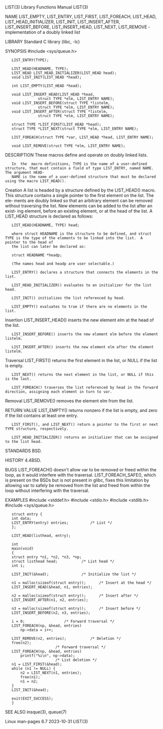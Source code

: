 LIST(3)								   Library Functions Manual							       LIST(3)

NAME
       LIST_EMPTY, LIST_ENTRY, LIST_FIRST, LIST_FOREACH, LIST_HEAD, LIST_HEAD_INITIALIZER, LIST_INIT, LIST_INSERT_AFTER, LIST_INSERT_BEFORE, LIST_INSERT_HEAD,
       LIST_NEXT, LIST_REMOVE - implementation of a doubly linked list

LIBRARY
       Standard C library (libc, -lc)

SYNOPSIS
       #include <sys/queue.h>

       LIST_ENTRY(TYPE);

       LIST_HEAD(HEADNAME, TYPE);
       LIST_HEAD LIST_HEAD_INITIALIZER(LIST_HEAD head);
       void LIST_INIT(LIST_HEAD *head);

       int LIST_EMPTY(LIST_HEAD *head);

       void LIST_INSERT_HEAD(LIST_HEAD *head,
			       struct TYPE *elm, LIST_ENTRY NAME);
       void LIST_INSERT_BEFORE(struct TYPE *listelm,
			       struct TYPE *elm, LIST_ENTRY NAME);
       void LIST_INSERT_AFTER(struct TYPE *listelm,
			       struct TYPE *elm, LIST_ENTRY NAME);

       struct TYPE *LIST_FIRST(LIST_HEAD *head);
       struct TYPE *LIST_NEXT(struct TYPE *elm, LIST_ENTRY NAME);

       LIST_FOREACH(struct TYPE *var, LIST_HEAD *head, LIST_ENTRY NAME);

       void LIST_REMOVE(struct TYPE *elm, LIST_ENTRY NAME);

DESCRIPTION
       These macros define and operate on doubly linked lists.

       In  the	macro definitions, TYPE is the name of a user-defined structure, that must contain a field of type LIST_ENTRY, named NAME.  The argument HEAD‐
       NAME is the name of a user-defined structure that must be declared using the macro LIST_HEAD().

   Creation
       A list is headed by a structure defined by the LIST_HEAD() macro.  This structure contains a single pointer to the first element on the list.  The ele‐
       ments are doubly linked so that an arbitrary element can be removed without traversing the list.	 New elements can be added to the list after an exist‐
       ing element, before an existing element, or at the head of the list.  A LIST_HEAD structure is declared as follows:

	   LIST_HEAD(HEADNAME, TYPE) head;

       where struct HEADNAME is the structure to be defined, and struct TYPE is the type of the elements to be linked into the list.  A pointer to the head of
       the list can later be declared as:

	   struct HEADNAME *headp;

       (The names head and headp are user selectable.)

       LIST_ENTRY() declares a structure that connects the elements in the list.

       LIST_HEAD_INITIALIZER() evaluates to an initializer for the list head.

       LIST_INIT() initializes the list referenced by head.

       LIST_EMPTY() evaluates to true if there are no elements in the list.

   Insertion
       LIST_INSERT_HEAD() inserts the new element elm at the head of the list.

       LIST_INSERT_BEFORE() inserts the new element elm before the element listelm.

       LIST_INSERT_AFTER() inserts the new element elm after the element listelm.

   Traversal
       LIST_FIRST() returns the first element in the list, or NULL if the list is empty.

       LIST_NEXT() returns the next element in the list, or NULL if this is the last.

       LIST_FOREACH() traverses the list referenced by head in the forward direction, assigning each element in turn to var.

   Removal
       LIST_REMOVE() removes the element elm from the list.

RETURN VALUE
       LIST_EMPTY() returns nonzero if the list is empty, and zero if the list contains at least one entry.

       LIST_FIRST(), and LIST_NEXT() return a pointer to the first or next TYPE structure, respectively.

       LIST_HEAD_INITIALIZER() returns an initializer that can be assigned to the list head.

STANDARDS
       BSD.

HISTORY
       4.4BSD.

BUGS
       LIST_FOREACH() doesn't allow var to be removed or freed within the loop, as it would interfere  with  the  traversal.   LIST_FOREACH_SAFE(),  which  is
       present	on  the	 BSDs  but is not present in glibc, fixes this limitation by allowing var to safely be removed from the list and freed from within the
       loop without interfering with the traversal.

EXAMPLES
       #include <stddef.h>
       #include <stdio.h>
       #include <stdlib.h>
       #include <sys/queue.h>

       struct entry {
	   int data;
	   LIST_ENTRY(entry) entries;		   /* List */
       };

       LIST_HEAD(listhead, entry);

       int
       main(void)
       {
	   struct entry *n1, *n2, *n3, *np;
	   struct listhead head;		   /* List head */
	   int i;

	   LIST_INIT(&head);			   /* Initialize the list */

	   n1 = malloc(sizeof(struct entry));	   /* Insert at the head */
	   LIST_INSERT_HEAD(&head, n1, entries);

	   n2 = malloc(sizeof(struct entry));	   /* Insert after */
	   LIST_INSERT_AFTER(n1, n2, entries);

	   n3 = malloc(sizeof(struct entry));	   /* Insert before */
	   LIST_INSERT_BEFORE(n2, n3, entries);

	   i = 0;				   /* Forward traversal */
	   LIST_FOREACH(np, &head, entries)
	       np->data = i++;

	   LIST_REMOVE(n2, entries);		   /* Deletion */
	   free(n2);
						   /* Forward traversal */
	   LIST_FOREACH(np, &head, entries)
	       printf("%i\n", np->data);
						   /* List deletion */
	   n1 = LIST_FIRST(&head);
	   while (n1 != NULL) {
	       n2 = LIST_NEXT(n1, entries);
	       free(n1);
	       n1 = n2;
	   }
	   LIST_INIT(&head);

	   exit(EXIT_SUCCESS);
       }

SEE ALSO
       insque(3), queue(7)

Linux man-pages 6.7							  2023-10-31								       LIST(3)
